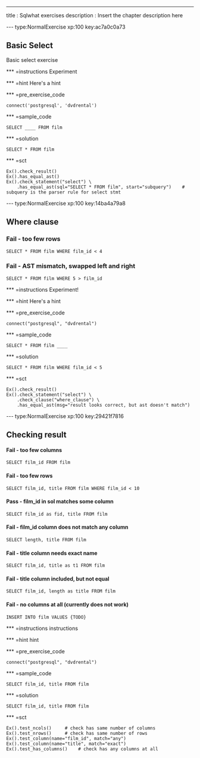 ---
title       : Sqlwhat exercises
description : Insert the chapter description here

--- type:NormalExercise xp:100 key:ac7a0c0a73
## Basic Select

Basic select exercise

*** =instructions
Experiment

*** =hint
Here's a hint

*** =pre_exercise_code
```{sql}
connect('postgresql', 'dvdrental')
```

*** =sample_code
```{sql}
SELECT ____ FROM film
```

*** =solution
```{sql}
SELECT * FROM film
```

*** =sct
```{sql}
Ex().check_result()
Ex().has_equal_ast()
Ex().check_statement("select") \
    .has_equal_ast(sql="SELECT * FROM film", start="subquery")    # subquery is the parser rule for select stmt
```

--- type:NormalExercise xp:100 key:14ba4a79a8
## Where clause

### Fail - too few rows

```
SELECT * FROM film WHERE film_id < 4
```

### Fail - AST mismatch, swapped left and right

```
SELECT * FROM film WHERE 5 > film_id
```

*** =instructions
Experiment!

*** =hint
Here's a hint

*** =pre_exercise_code
```{sql}
connect("postgresql", "dvdrental")
```

*** =sample_code
```{sql}
SELECT * FROM film ____
```

*** =solution
```{sql}
SELECT * FROM film WHERE film_id < 5

```

*** =sct
```{sql}
Ex().check_result()
Ex().check_statement("select") \
    .check_clause("where_clause") \
    .has_equal_ast(msg="result looks correct, but ast doesn't match")
```

--- type:NormalExercise xp:100 key:29421f7816
## Checking result

#### Fail - too few columns

```
SELECT film_id FROM film
```

#### Fail - too few rows

```
SELECT film_id, title FROM film WHERE film_id < 10
```

#### Pass - film_id in sol matches some column

```
SELECT film_id as fid, title FROM film
```

#### Fail - film_id column does not match any column

```
SELECT length, title FROM film
```

#### Fail - title column needs exact name

```
SELECT film_id, title as t1 FROM film
```

#### Fail - title column included, but not equal

```
SELECT film_id, length as title FROM film
```

#### Fail - no columns at all (currently does not work)

```
INSERT INTO film VALUES {TODO}
```

*** =instructions
instructions

*** =hint
hint

*** =pre_exercise_code
```{sql}
connect("postgresql", "dvdrental")
```

*** =sample_code
```{sql}
SELECT film_id, title FROM film
```

*** =solution
```{sql}
SELECT film_id, title FROM film
```

*** =sct
```{sql}
Ex().test_ncols()     # check has same number of columns
Ex().test_nrows()     # check has same number of rows
Ex().test_column(name="film_id", match="any")
Ex().test_column(name="title", match="exact")
Ex().test_has_columns()    # check has any columns at all
```
